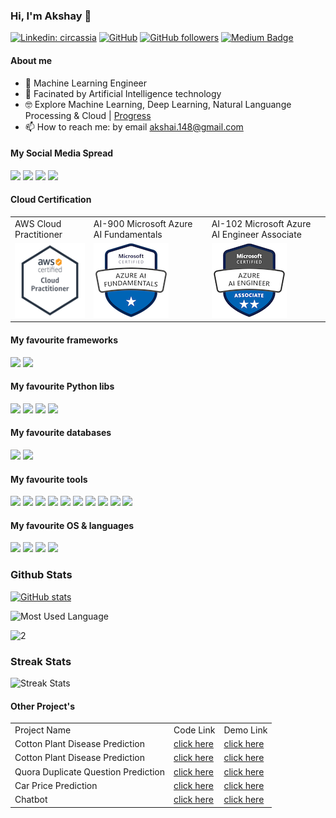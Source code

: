 ### Hi, I'm Akshay 👋

[![Linkedin: circassia](https://img.shields.io/badge/-Akshay%20KumarCP-blue?style=flat-square&logo=Linkedin&logoColor=white&link=https://www.linkedin.com/in/akshay-kumar-c-p/)](https://www.linkedin.com/in/akshay-kumar-c-p/)
[![GitHub](https://img.shields.io/github/followers/akshaykumarcp?label=akshaykumarcp)](https://github.com/Akshaykumarcp)
[![GitHub followers](https://img.shields.io/github/followers/Akshaykumarcp?style=social)](https://github.com/Akshaykumarcp)
[![Medium Badge](https://img.shields.io/badge/-AkshayKumarCP-000000?style=flat&labelColor=000000&logo=Medium&link=https://medium.com/@akshai.148)](https://medium.com/@akshai.148)

<!--[![Kaggle Badge](https://img.shields.io/badge/-muhakabartay-white?style=flat&logo=kaggle&logoColor=deepblue&link=https://www.kaggle.com/muhakabartay)](https://www.kaggle.com/muhakabartay)
[![Twitter Follow](https://img.shields.io/twitter/follow/circassia_ai?label=circassia_ai)](https://twitter.com/circassia_ai)-->

#### About me  
- 🔭 Machine Learning Engineer
- 📡 Facinated by Artificial Intelligence technology
- 🤓 Explore Machine Learning, Deep Learning, Natural Languange Processing & Cloud | [Progress](https://github.com/Akshaykumarcp/data-science)
- 📫 How to reach me: by email akshai.148@gmail.com

#### My Social Media Spread
[![](https://img.shields.io/badge/LinkedIn-0077B5?style=for-the-badge&logo=linkedin&logoColor=white)](https://www.linkedin.com/in/akshay-kumar-c-p/)
[![](https://img.shields.io/badge/Medium-12100E?style=for-the-badge&logo=medium&logoColor=white)](https://medium.com/@akshai.148) 
[![](https://img.shields.io/badge/YouTube-FF0000?style=for-the-badge&logo=youtube&logoColor=white)](https://www.youtube.com/channel/UC3l8RTE3zBRzUrHbSXpx-qA) 
[![](https://img.shields.io/badge/GitHub-100000?style=for-the-badge&logo=github&logoColor=white)](https://github.com/Akshaykumarcp) 

#### Cloud Certification  
<table>
  <tr>
    <td>AWS Cloud Practitioner</td>
     <td>AI-900 Microsoft Azure AI Fundamentals</td>
     <td>AI-102 Microsoft Azure AI Engineer Associate</td>
  </tr>
  <tr>
    <td><img src="https://github.com/Akshaykumarcp/Cloud/blob/main/AWS/cloud%20practitioner/AWS-Certified_Cloud-Practitioner_512x512.bc006f14f986fa4f3ca238b0b62be458ce1fb5ce.png" width=120 height=120></td>
    <td><img src="https://github.com/Akshaykumarcp/Cloud/blob/main/microsoft/ai-900/microsoft-certified-azure-ai-fundamentals.png" width=120 height=120></td>
    <td><img src="https://github.com/Akshaykumarcp/Cloud/blob/main/microsoft/ai-102/microsoft-certified-azure-ai-engineer-associate.png" width=120 height=120></td>
  </tr>
 </table>

#### My favourite frameworks   
![](https://img.shields.io/badge/Keras-informational?style=flat&logo=Keras&logoColor=white&color=D00000)
![](https://img.shields.io/badge/TensorFlow-informational?style=flat&logo=TensorFlow&logoColor=white&color=FF6F00)

#### My favourite Python libs
![](https://img.shields.io/badge/Pandas-informational?style=flat&logo=pandas&logoColor=white&color=150458)
![](https://img.shields.io/badge/NumPy-informational?style=flat&logo=numpy&logoColor=white&color=013243)
![](https://img.shields.io/badge/SciPy-informational?style=flat&logo=scipy&logoColor=white&color=8CAAE6)
![](https://img.shields.io/badge/ScikitLearn-informational?style=flat&logo=scikit-learn&logoColor=white&color=F7931E)

#### My favourite databases   
![](https://img.shields.io/badge/Mysql-informational?style=flat&logo=MySQL&logoColor=white&color=4479A1)
![](https://img.shields.io/badge/MongoDB-informational?style=flat&logo=MongoDB&logoColor=white&color=47A248)

#### My favourite tools 
![](https://img.shields.io/badge/Jupyter-informational?style=flat&logo=jupyter&logoColor=white&color=F37626)
![](https://img.shields.io/badge/VSCode-informational?style=flat&logo=visual-studio-code&logoColor=white&color=0078d7)
![](https://img.shields.io/badge/PyCharm-informational?style=flat&logo=PyCharm&logoColor=white&color=000000)
![](https://img.shields.io/badge/Spyder-informational?style=flat&logo=SpyderIDE&logoColor=white&color=FF0000)
![](https://img.shields.io/badge/PowerBI-informational?style=flat&logo=PowerBI&logoColor=white&color=F2C811)
![](https://img.shields.io/badge/Tableau-informational?style=flat&logo=Tableau&logoColor=white&color=E97627)
![](https://img.shields.io/badge/Git-informational?style=flat&logo=Git&logoColor=white&color=F05032)
![](https://img.shields.io/badge/Docker-informational?style=flat&logo=docker&logoColor=white&color=2496ED)
![](https://img.shields.io/badge/Colab-informational?style=flat&logo=google-colab&logoColor=white&color=F4B400)
![](https://img.shields.io/badge/AdobePhotoshop-informational?style=flat&logo=AdobePhotoshop&logoColor=white&color=31A8FF)

#### My favourite OS & languages 
![](https://img.shields.io/badge/Linux-informational?style=flat&logo=linux&logoColor=white&color=FCC624)
![](https://img.shields.io/badge/Windows-informational?style=flat&logo=Windows&logoColor=white&color=4EAA25)
![](https://img.shields.io/badge/Python-informational?style=flat&logo=python&logoColor=white&color=3776AB)
![](https://img.shields.io/badge/Java-informational?style=flat&logo=Java&logoColor=white&color=9558B2)

### Github Stats
[![GitHub stats](https://github-readme-stats.vercel.app/api?username=akshaykumarcp&theme=blue)](https://github.com/akshaykumarcp/github-readme-stats)  

![Most Used Language](https://github-readme-stats.vercel.app/api/top-langs/?username=akshaykumarcp&theme=blue)

![2](https://github-profile-summary-cards.vercel.app/api/cards/profile-details?username=akshaykumarcp&theme=vue)

### Streak Stats
![Streak Stats](https://github-readme-streak-stats.herokuapp.com/?user=akshaykumarcp)

#### Other Project's
<table>
  <tr>
    <td> Project Name </td>
     <td> Code Link </td>
     <td> Demo Link </td>
  </tr>
  <tr>
    <td>Cotton Plant Disease Prediction </td>
    <td><a href="https://github.com/Akshaykumarcp/cotton-plant-disease-prediction" >click here</a></td>
    <td><a href="https://youtu.be/p8kCMDpUi3Y" >click here</a></td>
  </tr>
  
  <tr>
    <td>Cotton Plant Disease Prediction </td>
    <td><a href="https://github.com/Akshaykumarcp/cotton-plant-disease-prediction" >click here</a></td>
    <td><a href="https://youtu.be/p8kCMDpUi3Y" >click here</a></td>
  </tr>  
  
  <tr>
    <td>	Quora Duplicate Question Prediction  </td>
    <td><a href="https://github.com/Akshaykumarcp/quora-duplicate-question-prediction" >click here</a></td>
    <td><a href="https://youtu.be/H91AFzkzaX4" >click here</a></td>
  </tr>  
  
  <tr>
    <td>	Car Price Prediction  </td>
    <td><a href="https://github.com/Akshaykumarcp/CarPricePrediction" >click here</a></td>
    <td><a href="https://car-price-predictions12.herokuapp.com/" >click here</a></td>
  </tr>  
  
  <tr>
    <td> Chatbot </td>
    <td><a href="https://github.com/Akshaykumarcp/cotton-plant-disease-prediction" >click here</a>    
    </td>
    <td><a href="https://youtu.be/p8kCMDpUi3Y" >click here</a></td>
  </tr>
  
 </table>



<!--
**Akshaykumarcp/akshaykumarcp** is a ✨ _special_ ✨ repository because its `README.md` (this file) appears on your GitHub profile.

Here are some ideas to get you started:

- 🔭 I’m currently working on ...
- 🌱 I’m currently learning ...
- 👯 I’m looking to collaborate on ...
- 🤔 I’m looking for help with ...
- 💬 Ask me about ...
- 📫 How to reach me: ...
- 😄 Pronouns: ...
- ⚡ Fun fact: ...
-->
